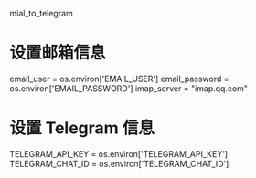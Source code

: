 mial_to_telegram
# 设置邮箱信息
email_user = os.environ['EMAIL_USER']
email_password = os.environ['EMAIL_PASSWORD']
imap_server = "imap.qq.com"

# 设置 Telegram 信息
TELEGRAM_API_KEY = os.environ['TELEGRAM_API_KEY']
TELEGRAM_CHAT_ID = os.environ['TELEGRAM_CHAT_ID']